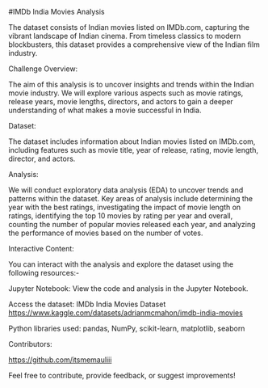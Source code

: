 #IMDb India Movies Analysis

The dataset consists of Indian movies listed on IMDb.com, capturing the vibrant landscape of Indian cinema. From timeless classics to modern blockbusters, this dataset provides a comprehensive view of the Indian film industry.

Challenge Overview:

The aim of this analysis is to uncover insights and trends within the Indian movie industry. We will explore various aspects such as movie ratings, release years, movie lengths, directors, and actors to gain a deeper understanding of what makes a movie successful in India.

Dataset:

The dataset includes information about Indian movies listed on IMDb.com, including features such as movie title, year of release, rating, movie length, director, and actors.

Analysis:

We will conduct exploratory data analysis (EDA) to uncover trends and patterns within the dataset. Key areas of analysis include determining the year with the best ratings, investigating the impact of movie length on ratings, identifying the top 10 movies by rating per year and overall, counting the number of popular movies released each year, and analyzing the performance of movies based on the number of votes.

Interactive Content:

You can interact with the analysis and explore the dataset using the following resources:-

Jupyter Notebook: View the code and analysis in the Jupyter Notebook.

Access the dataset: IMDb India Movies Dataset https://www.kaggle.com/datasets/adrianmcmahon/imdb-india-movies

Python libraries used: pandas, NumPy, scikit-learn, matplotlib, seaborn

Contributors:

https://github.com/itsmemauliii

Feel free to contribute, provide feedback, or suggest improvements!
